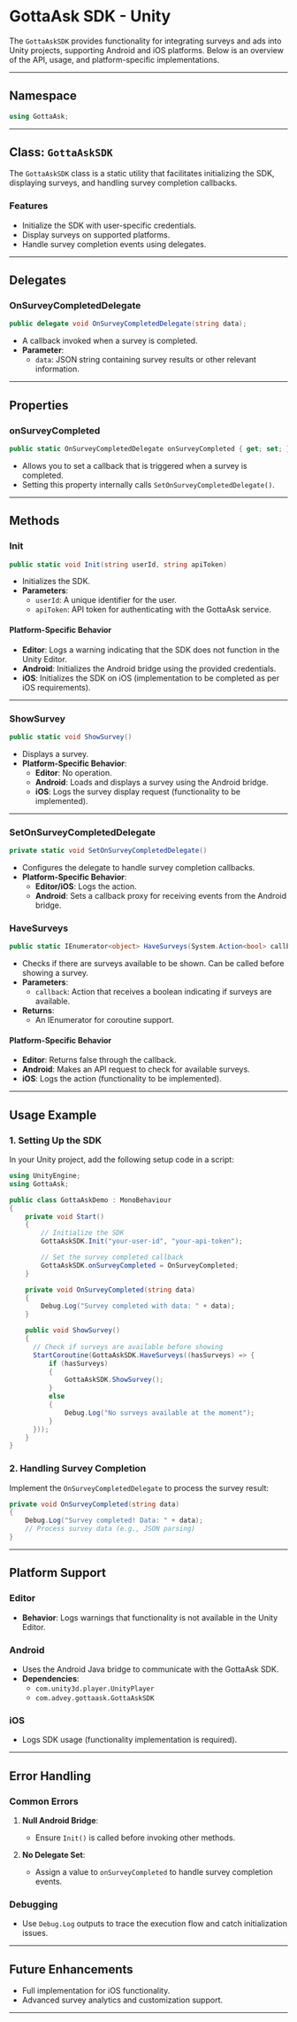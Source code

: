 # **GottaAsk SDK - Unity**

The `GottaAskSDK` provides functionality for integrating surveys and ads into Unity projects, supporting Android and iOS platforms. Below is an overview of the API, usage, and platform-specific implementations.

---

## **Namespace**
```csharp
using GottaAsk;
```

---

## **Class**: `GottaAskSDK`

The `GottaAskSDK` class is a static utility that facilitates initializing the SDK, displaying surveys, and handling survey completion callbacks.

### **Features**
- Initialize the SDK with user-specific credentials.
- Display surveys on supported platforms.
- Handle survey completion events using delegates.

---

## **Delegates**

### **OnSurveyCompletedDelegate**
```csharp
public delegate void OnSurveyCompletedDelegate(string data);
```
- A callback invoked when a survey is completed.
- **Parameter**:
  - `data`: JSON string containing survey results or other relevant information.

---

## **Properties**

### **onSurveyCompleted**
```csharp
public static OnSurveyCompletedDelegate onSurveyCompleted { get; set; }
```
- Allows you to set a callback that is triggered when a survey is completed.
- Setting this property internally calls `SetOnSurveyCompletedDelegate()`.

---

## **Methods**

### **Init**
```csharp
public static void Init(string userId, string apiToken)
```
- Initializes the SDK.
- **Parameters**:
  - `userId`: A unique identifier for the user.
  - `apiToken`: API token for authenticating with the GottaAsk service.

#### **Platform-Specific Behavior**
- **Editor**: Logs a warning indicating that the SDK does not function in the Unity Editor.
- **Android**: Initializes the Android bridge using the provided credentials.
- **iOS**: Initializes the SDK on iOS (implementation to be completed as per iOS requirements).

---

### **ShowSurvey**
```csharp
public static void ShowSurvey()
```
- Displays a survey.
- **Platform-Specific Behavior**:
  - **Editor**: No operation.
  - **Android**: Loads and displays a survey using the Android bridge.
  - **iOS**: Logs the survey display request (functionality to be implemented).

---

### **SetOnSurveyCompletedDelegate**
```csharp
private static void SetOnSurveyCompletedDelegate()
```
- Configures the delegate to handle survey completion callbacks.
- **Platform-Specific Behavior**:
  - **Editor/iOS**: Logs the action.
  - **Android**: Sets a callback proxy for receiving events from the Android bridge.

### **HaveSurveys**
```csharp
public static IEnumerator<object> HaveSurveys(System.Action<bool> callback)
```
- Checks if there are surveys available to be shown. Can be called before showing a survey.
- **Parameters**:
  - `callback`: Action that receives a boolean indicating if surveys are available.
- **Returns**:
  - An IEnumerator for coroutine support.

#### **Platform-Specific Behavior**
- **Editor**: Returns false through the callback.
- **Android**: Makes an API request to check for available surveys.
- **iOS**: Logs the action (functionality to be implemented).

---

## **Usage Example**

### **1. Setting Up the SDK**
In your Unity project, add the following setup code in a script:

```csharp
using UnityEngine;
using GottaAsk;

public class GottaAskDemo : MonoBehaviour
{
    private void Start()
    {
        // Initialize the SDK
        GottaAskSDK.Init("your-user-id", "your-api-token");

        // Set the survey completed callback
        GottaAskSDK.onSurveyCompleted = OnSurveyCompleted;
    }

    private void OnSurveyCompleted(string data)
    {
        Debug.Log("Survey completed with data: " + data);
    }

    public void ShowSurvey()
    {
      // Check if surveys are available before showing
      StartCoroutine(GottaAskSDK.HaveSurveys((hasSurveys) => {
          if (hasSurveys)
          {
              GottaAskSDK.ShowSurvey();
          }
          else
          {
              Debug.Log("No surveys available at the moment");
          }
      }));
    }
}
```

### **2. Handling Survey Completion**
Implement the `OnSurveyCompletedDelegate` to process the survey result:

```csharp
private void OnSurveyCompleted(string data)
{
    Debug.Log("Survey completed! Data: " + data);
    // Process survey data (e.g., JSON parsing)
}
```

---

## **Platform Support**

### **Editor**
- **Behavior**: Logs warnings that functionality is not available in the Unity Editor.

### **Android**
- Uses the Android Java bridge to communicate with the GottaAsk SDK.
- **Dependencies**:
  - `com.unity3d.player.UnityPlayer`
  - `com.advey.gottaask.GottaAskSDK`

### **iOS**
- Logs SDK usage (functionality implementation is required).

---

## **Error Handling**

### Common Errors
1. **Null Android Bridge**:
   - Ensure `Init()` is called before invoking other methods.

2. **No Delegate Set**:
   - Assign a value to `onSurveyCompleted` to handle survey completion events.

### Debugging
- Use `Debug.Log` outputs to trace the execution flow and catch initialization issues.

---

## **Future Enhancements**
- Full implementation for iOS functionality.
- Advanced survey analytics and customization support.

---
